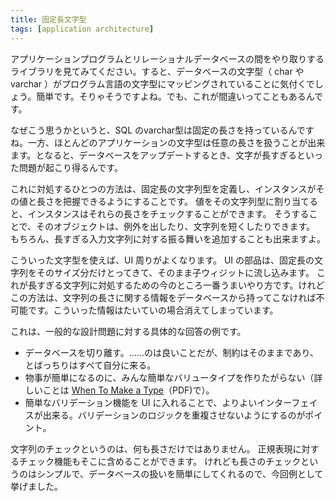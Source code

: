 ```yaml
---
title: 固定長文字型
tags: [application architecture]
---
```


アプリケーションプログラムとリレーショナルデータベースの間をやり取りするライブラリを見てみてください。すると、データベースの文字型（ char や varchar ）がプログラム言語の文字型にマッピングされていることに気付くでしょう。簡単です。そりゃそうですよね。でも、これが間違いってこともあるんです。

なぜこう思うかというと、SQL のvarchar型は固定の長さを持っているんですね。一方、ほとんどのアプリケーションの文字型は任意の長さを扱うことが出来ます。となると、データベースをアップデートするとき、文字が長すぎるといった問題が起こり得るんです。

これに対処するひとつの方法は、固定長の文字列型を定義し、インスタンスがその値と長さを把握できるようにすることです。
値をその文字列型に割り当てると、インスタンスはそれらの長さをチェックすることができます。
そうすることで、そのオブジェクトは、例外を出したり、文字列を短くしたりできます。
もちろん、長すぎる入力文字列に対する振る舞いを追加することも出来ますよ。

こういった文字型を使えば、UI 周りがよくなります。
UI の部品は、固定長の文字列をそのサイズ分だけとってきて、そのまま子ウィジットに流し込みます。
これが長すぎる文字列に対処するための今のところ一番うまいやり方です。けれどこの方法は、文字列の長さに関する情報をデータベースから持ってこなければ不可能です。こういった情報はたいていの場合消えてしまっています。



これは、一般的な設計問題に対する具体的な回答の例です。

* データベースを切り離す。……のは良いことだが、制約はそのままであり、とばっちりはすべて自分に来る。
* 物事が簡単になるのに、みんな簡単なバリュータイプを作りたがらない（詳しいことは [When To Make a Type](https://martinfowler.com/ieeeSoftware/whenType.pdf)（PDF)で）。
* 簡単なバリデーション機能を UI に入れることで、よりよいインターフェイスが出来る。バリデーションのロジックを重複させないようにするのがポイント。

文字列のチェックというのは、何も長さだけではありません。
正規表現に対するチェック機能もそこに含めることができます。
けれども長さのチェックというのはシンプルで、データベースの扱いを簡単にしてくれるので、今回例として挙げました。
